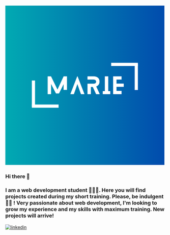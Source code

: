 ![Head](./logo.png)


### Hi there 👋

<h3>I am a web development student 🙎🏻‍♀.
Here you will find projects created during my short training. 
Please, be indulgent 🤟🏼 !
Very passionate about web development, 
I'm looking to grow my experience and my skills with maximum training.
New projects will arrive!</h3>

<a href="https://www.linkedin.com/in/marie-melody-fontana-250205a7/" target="blank"><img align="center" src="https://www.google.com/url?sa=i&url=https%3A%2F%2Ffr.vecteezy.com%2Fpng%2F18930587-logo-linkedin-png-icone-linkedin-png-transparent&psig=AOvVaw358f4bUDqvj7a5tK6PZX0e&ust=1694442545512000&source=images&cd=vfe&opi=89978449&ved=0CBAQjRxqFwoTCJi9w8KgoIEDFQAAAAAdAAAAABAD" alt="linkedin" height="30" width="40" /></a>



<!--
**MarieMelodyF/MarieMelodyF** is a ✨ _special_ ✨ repository because its `README.md` (this file) appears on your GitHub profile.

Here are some ideas to get you started:

- 🔭 I’m currently working on ...
- 🌱 I’m currently learning ...
- 👯 I’m looking to collaborate on ...
- 🤔 I’m looking for help with ...
- 💬 Ask me about ...
- 📫 How to reach me: ...
- 😄 Pronouns: ...
- ⚡ Fun fact: ...
-->




